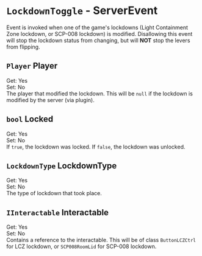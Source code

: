 # `LockdownToggle` - ServerEvent
Event is invoked when one of the game's lockdowns (Light Containment Zone lockdown, or SCP-008 lockdown) is modified. Disallowing this event will stop the lockdown status from changing, but will **NOT** stop the levers from flipping.

## `Player` Player
Get: Yes  
Set: No  
The player that modified the lockdown. This will be `null` if the lockdown is modified by the server (via plugin).

## `bool` Locked
Get: Yes  
Set: No  
If `true`, the lockdown was locked. If `false`, the lockdown was unlocked.

## `LockdownType` LockdownType
Get: Yes  
Set: No  
The type of lockdown that took place.  

## `IInteractable` Interactable
Get: Yes  
Set: No  
Contains a reference to the interactable. This will be of class `ButtonLCZCtrl` for LCZ lockdown, or `SCP008RoomLid` for SCP-008 lockdown.